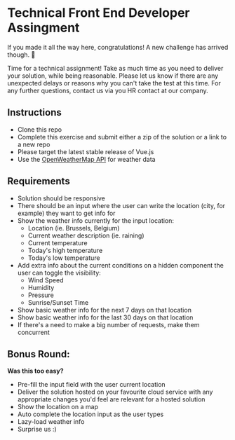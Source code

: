 # Technical Front End Developer Assingment
If you made it all the way here, congratulations! A new challenge has arrived though. 💪

Time for a technical assignment! Take as much time as you need to deliver your solution, while being reasonable. Please let us know if there are any unexpected delays or reasons why you can't take the test at this time. For any further questions, contact us via you HR contact at our company.

## Instructions
+ Clone this repo
+ Complete this exercise and submit either a zip of the solution or a link to a new repo
+ Please target the latest stable release of Vue.js
+ Use the [OpenWeatherMap API](https://openweathermap.org/api) for weather data

## Requirements
+ Solution should be responsive
+ There should be an input where the user can write the location (city, for example) they want to get info for
+ Show the weather info currently for the input location:
  + Location (ie. Brussels, Belgium)
  + Current weather description (ie. raining)
  + Current temperature
  + Today's high temperature
  + Today's low temperature
+ Add extra info about the current conditions on a hidden component the user can toggle the visibility:
    + Wind Speed
    + Humidity
    + Pressure
    + Sunrise/Sunset Time
+ Show basic weather info for the next 7 days on that location
+ Show basic weather info for the last 30 days on that location
+ If there's a need to make a big number of requests, make them concurrent

## Bonus Round:
__Was this too easy?__
  + Pre-fill the input field with the user current location
  + Deliver the solution hosted on your favourite cloud service with any appropriate changes you'd feel are relevant for a hosted solution
  + Show the location on a map
  + Auto complete the location input as the user types
  + Lazy-load weather info
  + Surprise us :)